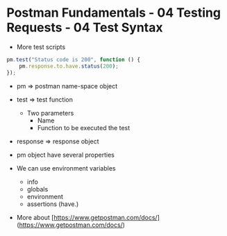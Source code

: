 # Postman Fundamentals - 04 Testing Requests - 04 Test Syntax

- More test scripts

```javascript
pm.test("Status code is 200", function () {
    pm.response.to.have.status(200);
});
```

- pm => postman name-space object
- test => test function
	- Two parameters
		- Name
		- Function to be executed the test
- response => response object
- pm object have several properties

- We can use environment variables
	- info
	- globals
	- environment
	- assertions (have.)

- More about [https://www.getpostman.com/docs/]	(https://www.getpostman.com/docs/)